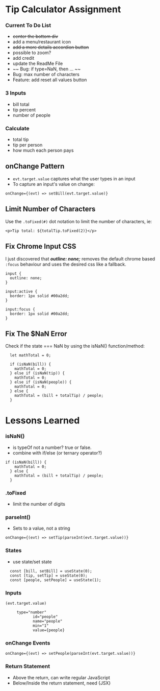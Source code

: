 # Tip Calculator Assignment

### Current To Do List
* ~~center the bottom div~~
* add a menu/restaurant icon
* ~~add a more details accordion button~~
* possible to zoom?
* add credit
* update the ReadMe File
* ~~ Bug: if type=NaN, then ... ~~
* Bug: max number of characters
* Feature: add reset all values button

### 3 Inputs

* bill total
* tip percent
* number of people

### Calculate

* total tip
* tip per person
* how much each person pays

## onChange Pattern

* `evt.target.value` captures what the user types in an input
* To capture an input's value on change:

```
onChange={(evt) => setBill(evt.target.value)}
```

## Limit Number of Characters

Use the `.toFixed(#)` dot notation to limit the number of characters, ie:

```
<p>Tip total: ${totalTip.toFixed(2)}</p>
```

## Fix Chrome Input CSS

I just discovered that ***outline: none;*** removes the default chrome based `:focus` behaviour and uses the desired css like a fallback.

```
input {
  outline: none;
}

input:active {
  border: 1px solid #00a2dd;
}

input:focus {
  border: 1px solid #00a2dd;
}
```

## Fix The $NaN Error

Check if the state === NaN by using the isNaN() function/method:

```
  let mathTotal = 0;

  if (isNaN(bill)) {
    mathTotal = 0;
  } else if (isNaN(tip)) {
    mathTotal = 0;
  } else if (isNaN(people)) {
    mathTotal = 0;
  } else {
    mathTotal = (bill + totalTip) / people;
  }
``` 

# Lessons Learned

### isNaN()
* is typeOf not a number? true or false.
* combine with if/else (or ternary operator?)

```
if (isNaN(bill)) {
    mathTotal = 0;
  } else {
    mathTotal = (bill + totalTip) / people;
  }
```

### .toFixed
* limit the number of digits

### parseInt()
* Sets to a value, not a string

```
onChange={(evt) => setTip(parseInt(evt.target.value))}
```

### States
* use state/set state

```
  const [bill, setBill] = useState(0);
  const [tip, setTip] = useState(0);
  const [people, setPeople] = useState(1);
```


### Inputs

```
(evt.target.value)
```

```
     type="number"
            id="people"
            name="people"
            min="1"
            value={people}
```

### onChange Events

```
onChange={(evt) => setPeople(parseInt(evt.target.value))}
```

### Return Statement

* Above the return, can write regular JavaScript
* Below/Inside the return statement, need {JSX} 


